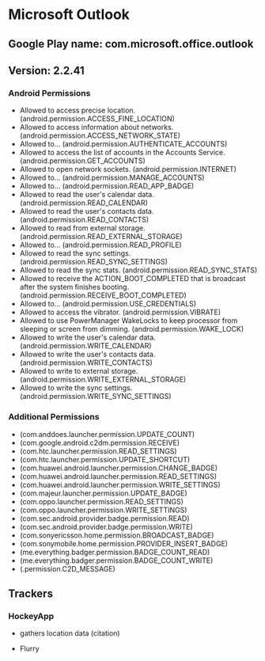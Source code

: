 # Microsoft Outlook
## Google Play name: com.microsoft.office.outlook
## Version: 2.2.41

### Android Permissions

* Allowed to access precise location. (android.permission.ACCESS_FINE_LOCATION)
* Allowed to access information about networks. (android.permission.ACCESS_NETWORK_STATE)
* Allowed to... (android.permission.AUTHENTICATE_ACCOUNTS)
* Allowed to access the list of accounts in the Accounts Service. (android.permission.GET_ACCOUNTS)
* Allowed to open network sockets. (android.permission.INTERNET)
* Allowed to... (android.permission.MANAGE_ACCOUNTS)
* Allowed to... (android.permission.READ_APP_BADGE)
* Allowed to read the user's calendar data. (android.permission.READ_CALENDAR)
* Allowed to read the user's contacts data. (android.permission.READ_CONTACTS)
* Allowed to read from external storage. (android.permission.READ_EXTERNAL_STORAGE)
* Allowed to... (android.permission.READ_PROFILE)
* Allowed to read the sync settings. (android.permission.READ_SYNC_SETTINGS)
* Allowed to read the sync stats. (android.permission.READ_SYNC_STATS)
* Allowed to receive the ACTION_BOOT_COMPLETED that is broadcast after the system finishes booting. (android.permission.RECEIVE_BOOT_COMPLETED)
* Allowed to... (android.permission.USE_CREDENTIALS)
* Allowed to access the vibrator. (android.permission.VIBRATE)
* Allowed to use PowerManager WakeLocks to keep processor from sleeping or screen from dimming. (android.permission.WAKE_LOCK)
* Allowed to write the user's calendar data. (android.permission.WRITE_CALENDAR)
* Allowed to write the user's contacts data. (android.permission.WRITE_CONTACTS)  
* Allowed to write to external storage. (android.permission.WRITE_EXTERNAL_STORAGE)
* Allowed to write the sync settings. (android.permission.WRITE_SYNC_SETTINGS)

### Additional Permissions

* (com.anddoes.launcher.permission.UPDATE_COUNT)
* (com.google.android.c2dm.permission.RECEIVE)
* (com.htc.launcher.permission.READ_SETTINGS)
* (com.htc.launcher.permission.UPDATE_SHORTCUT)
* (com.huawei.android.launcher.permission.CHANGE_BADGE)
* (com.huawei.android.launcher.permission.READ_SETTINGS)
* (com.huawei.android.launcher.permission.WRITE_SETTINGS)
* (com.majeur.launcher.permission.UPDATE_BADGE)
* (com.oppo.launcher.permission.READ_SETTINGS)
* (com.oppo.launcher.permission.WRITE_SETTINGS)
* (com.sec.android.provider.badge.permission.READ)
* (com.sec.android.provider.badge.permission.WRITE)
* (com.sonyericsson.home.permission.BROADCAST_BADGE)
* (com.sonymobile.home.permission.PROVIDER_INSERT_BADGE)
* (me.everything.badger.permission.BADGE_COUNT_READ)
* (me.everything.badger.permission.BADGE_COUNT_WRITE)
* (.permission.C2D_MESSAGE)

## Trackers
### HockeyApp
* gathers location data (citation)


* Flurry
